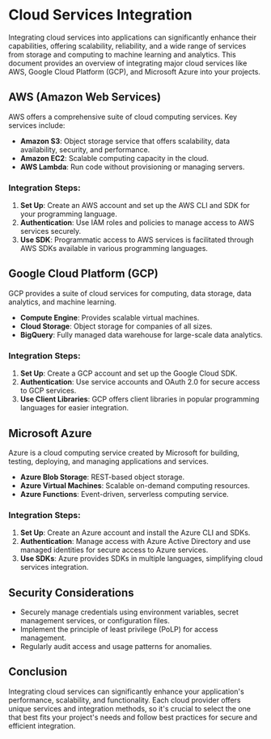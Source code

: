 # Cloud Services Integration

Integrating cloud services into applications can significantly enhance their capabilities, offering scalability, reliability, and a wide range of services from storage and computing to machine learning and analytics. This document provides an overview of integrating major cloud services like AWS, Google Cloud Platform (GCP), and Microsoft Azure into your projects.

## AWS (Amazon Web Services)

AWS offers a comprehensive suite of cloud computing services. Key services include:

- **Amazon S3**: Object storage service that offers scalability, data availability, security, and performance.
- **Amazon EC2**: Scalable computing capacity in the cloud.
- **AWS Lambda**: Run code without provisioning or managing servers.

### Integration Steps:

1. **Set Up**: Create an AWS account and set up the AWS CLI and SDK for your programming language.
2. **Authentication**: Use IAM roles and policies to manage access to AWS services securely.
3. **Use SDK**: Programmatic access to AWS services is facilitated through AWS SDKs available in various programming languages.

## Google Cloud Platform (GCP)

GCP provides a suite of cloud services for computing, data storage, data analytics, and machine learning.

- **Compute Engine**: Provides scalable virtual machines.
- **Cloud Storage**: Object storage for companies of all sizes.
- **BigQuery**: Fully managed data warehouse for large-scale data analytics.

### Integration Steps:

1. **Set Up**: Create a GCP account and set up the Google Cloud SDK.
2. **Authentication**: Use service accounts and OAuth 2.0 for secure access to GCP services.
3. **Use Client Libraries**: GCP offers client libraries in popular programming languages for easier integration.

## Microsoft Azure

Azure is a cloud computing service created by Microsoft for building, testing, deploying, and managing applications and services.

- **Azure Blob Storage**: REST-based object storage.
- **Azure Virtual Machines**: Scalable on-demand computing resources.
- **Azure Functions**: Event-driven, serverless computing service.

### Integration Steps:

1. **Set Up**: Create an Azure account and install the Azure CLI and SDKs.
2. **Authentication**: Manage access with Azure Active Directory and use managed identities for secure access to Azure services.
3. **Use SDKs**: Azure provides SDKs in multiple languages, simplifying cloud services integration.

## Security Considerations

- Securely manage credentials using environment variables, secret management services, or configuration files.
- Implement the principle of least privilege (PoLP) for access management.
- Regularly audit access and usage patterns for anomalies.

## Conclusion

Integrating cloud services can significantly enhance your application's performance, scalability, and functionality. Each cloud provider offers unique services and integration methods, so it's crucial to select the one that best fits your project's needs and follow best practices for secure and efficient integration.
